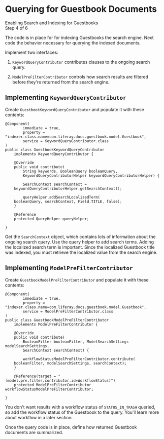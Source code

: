 # Querying for Guestbook Documents

<div class="learn-path-step">
    <p>Enabling Search and Indexing for Guestbooks<br>Step 4 of 6</p>
</div>

The code is in place for for indexing Guestbooks the search engine. Next code
the behavior necessary for querying the indexed documents.

Implement two interfaces:

1.  `KeywordQueryContributor`  contributes clauses to the ongoing search query.

2.  `ModelPreFilterContributor` controls how search results are filtered before
    they're returned from the search engine.

## Implementing `KeywordQueryContributor`

Create `GuestbookKeywordQueryContributor` and populate it with these
contents:

    @Component(
            immediate = true,
            property = "indexer.class.name=com.liferay.docs.guestbook.model.Guestbook",
            service = KeywordQueryContributor.class
    )
    public class GuestbookKeywordQueryContributor
        implements KeywordQueryContributor {

        @Override
        public void contribute(
            String keywords, BooleanQuery booleanQuery,
            KeywordQueryContributorHelper keywordQueryContributorHelper) {

            SearchContext searchContext =
        keywordQueryContributorHelper.getSearchContext();

            queryHelper.addSearchLocalizedTerm(
        booleanQuery, searchContext, Field.TITLE, false);
        }

        @Reference
        protected QueryHelper queryHelper;

    }

Get the `SearchContext` object, which contains lots of information about the
ongoing search query. Use the query helper to add search terms. Adding the
localized search term is important. Since the localized Guestbook title was
indexed, you must retrieve the localized value from the search engine.

## Implementing `ModelPreFilterContributor`

Create `GuestbookModelPreFilterContributor` and populate it with these contents:

    @Component(
            immediate = true,
            property = "indexer.class.name=com.liferay.docs.guestbook.model.Guestbook",
            service = ModelPreFilterContributor.class
    )
    public class GuestbookModelPreFilterContributor
        implements ModelPreFilterContributor {

        @Override
        public void contribute(
            BooleanFilter booleanFilter, ModelSearchSettings modelSearchSettings,
            SearchContext searchContext) {

            workflowStatusModelPreFilterContributor.contribute(
        booleanFilter, modelSearchSettings, searchContext);
        }

        @Reference(target = "(model.pre.filter.contributor.id=WorkflowStatus)")
        protected ModelPreFilterContributor workflowStatusModelPreFilterContributor;

    }

You don't want results with a workflow status of `STATUS_IN_TRASH` queried, so
add the workflow status of the Guestbook to the query. You'll learn more about
workflow in a later section.

Once the query code is in place, define how returned Guestbook documents are
summarized. 
